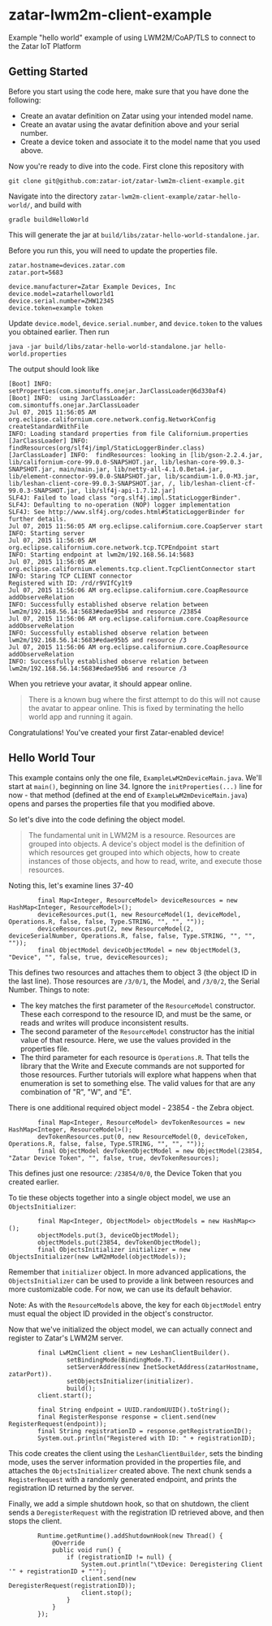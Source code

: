 # zatar-lwm2m-client-example
Example "hello world" example of using LWM2M/CoAP/TLS to connect to the Zatar IoT Platform

## Getting Started
Before you start using the code here, make sure that you have done the following:
* Create an avatar definition on Zatar using your intended model name.
* Create an avatar using the avatar definition above and your serial number.
* Create a device token and associate it to the model name that you used above.

Now you're ready to dive into the code. First clone this repository with

```
git clone git@github.com:zatar-iot/zatar-lwm2m-client-example.git
```

Navigate into the directory ```zatar-lwm2m-client-example/zatar-hello-world/```, and build with

```
gradle buildHelloWorld
```

This will generate the jar at ```build/libs/zatar-hello-world-standalone.jar```.

Before you run this, you will need to update the properties file.
```
zatar.hostname=devices.zatar.com
zatar.port=5683

device.manufacturer=Zatar Example Devices, Inc
device.model=zatarhelloworld1
device.serial.number=ZHW12345
device.token=example token
```

Update ```device.model```, ```device.serial.number```, and ```device.token``` to the values you obtained earlier. Then run
```
java -jar build/libs/zatar-hello-world-standalone.jar hello-world.properties
```

The output should look like
```
[Boot] INFO:  setProperties(com.simontuffs.onejar.JarClassLoader@6d330af4)
[Boot] INFO:  using JarClassLoader: com.simontuffs.onejar.JarClassLoader
Jul 07, 2015 11:56:05 AM org.eclipse.californium.core.network.config.NetworkConfig createStandardWithFile
INFO: Loading standard properties from file Californium.properties
[JarClassLoader] INFO:  findResources(org/slf4j/impl/StaticLoggerBinder.class)
[JarClassLoader] INFO:  findResources: looking in [lib/gson-2.2.4.jar, lib/californium-core-99.0.0-SNAPSHOT.jar, lib/leshan-core-99.0.3-SNAPSHOT.jar, main/main.jar, lib/netty-all-4.1.0.Beta4.jar, lib/element-connector-99.0.0-SNAPSHOT.jar, lib/scandium-1.0.0-M3.jar, lib/leshan-client-core-99.0.3-SNAPSHOT.jar, /, lib/leshan-client-cf-99.0.3-SNAPSHOT.jar, lib/slf4j-api-1.7.12.jar]
SLF4J: Failed to load class "org.slf4j.impl.StaticLoggerBinder".
SLF4J: Defaulting to no-operation (NOP) logger implementation
SLF4J: See http://www.slf4j.org/codes.html#StaticLoggerBinder for further details.
Jul 07, 2015 11:56:05 AM org.eclipse.californium.core.CoapServer start
INFO: Starting server
Jul 07, 2015 11:56:05 AM org.eclipse.californium.core.network.tcp.TCPEndpoint start
INFO: Starting endpoint at lwm2m/192.168.56.14:5683
Jul 07, 2015 11:56:05 AM org.eclipse.californium.elements.tcp.client.TcpClientConnector start
INFO: Staring TCP CLIENT connector
Registered with ID: /rd/r9VIfCy1t9
Jul 07, 2015 11:56:06 AM org.eclipse.californium.core.CoapResource addObserveRelation
INFO: Successfully established observe relation between lwm2m/192.168.56.14:5683#edae95b4 and resource /23854
Jul 07, 2015 11:56:06 AM org.eclipse.californium.core.CoapResource addObserveRelation
INFO: Successfully established observe relation between lwm2m/192.168.56.14:5683#edae95b5 and resource /3
Jul 07, 2015 11:56:06 AM org.eclipse.californium.core.CoapResource addObserveRelation
INFO: Successfully established observe relation between lwm2m/192.168.56.14:5683#edae95b6 and resource /3
```

When you retrieve your avatar, it should appear online.

> There is a known bug where the first attempt to do this will not cause the avatar to appear online. This is fixed by terminating the hello world app and running it again.

Congratulations! You've created your first Zatar-enabled device!

## Hello World Tour

This example contains only the one file, ```ExampleLwM2mDeviceMain.java```. We'll start at ```main()```, beginning on line 34. Ignore the ```initProperties(...)``` line for now - that method (defined at the end of ```ExampleLwM2mDeviceMain.java```) opens and parses the properties file that you modified above.

So let's dive into the code defining the object model.

> The fundamental unit in LWM2M is a resource. Resources are grouped into objects. A device's object model is the definition of which resources get grouped into which objects, how to create instances of those objects, and how to read, write, and execute those resources.

Noting this, let's examine lines 37-40
```
		final Map<Integer, ResourceModel> deviceResources = new HashMap<Integer, ResourceModel>();
		deviceResources.put(1, new ResourceModel(1, deviceModel, Operations.R, false, false, Type.STRING, "", "", ""));
		deviceResources.put(2, new ResourceModel(2, deviceSerialNumber, Operations.R, false, false, Type.STRING, "", "", ""));
		final ObjectModel deviceObjectModel = new ObjectModel(3, "Device", "", false, true, deviceResources);
```

This defines two resources and attaches them to object 3 (the object ID in the last line). Those resources are ```/3/0/1```, the Model, and ```/3/0/2```, the Serial Number. Things to note:
* The key matches the first parameter of the ```ResourceModel``` constructor. These each correspond to the resource ID, and must be the same, or reads and writes will produce inconsistent results.
* The second parameter of the ```ResourceModel``` constructor has the initial value of that resource. Here, we use the values provided in the properties file.
* The third parameter for each resource is ```Operations.R```. That tells the library that the Write and Execute commands are not supported for those resources. Further tutorials will explore what happens when that enumeration is set to something else. The valid values for that are any combination of "R", "W", and "E".

There is one additional required object model - 23854 - the Zebra object.
```
		final Map<Integer, ResourceModel> devTokenResources = new HashMap<Integer, ResourceModel>();
		devTokenResources.put(0, new ResourceModel(0, deviceToken, Operations.R, false, false, Type.STRING, "", "", ""));
		final ObjectModel devTokenObjectModel = new ObjectModel(23854, "Zatar Device Token", "", false, true, devTokenResources);
```

This defines just one resource: ```/23854/0/0```, the Device Token that you created earlier.

To tie these objects together into a single object model, we use an ```ObjectsInitializer```:
```
		final Map<Integer, ObjectModel> objectModels = new HashMap<>();
		objectModels.put(3, deviceObjectModel);
		objectModels.put(23854, devTokenObjectModel);
		final ObjectsInitializer initializer = new ObjectsInitializer(new LwM2mModel(objectModels));
```

Remember that ```initializer``` object. In more advanced applications, the ```ObjectsInitializer``` can be used to provide a link between resources and more customizable code. For now, we can use its default behavior.

Note: As with the ```ResourceModel```s above, the key for each ```ObjectModel``` entry must equal the object ID provided in the object's constructor.

Now that we've initialized the object model, we can actually connect and register to Zatar's LWM2M server.
```
		final LwM2mClient client = new LeshanClientBuilder().
				setBindingMode(BindingMode.T).
				setServerAddress(new InetSocketAddress(zatarHostname, zatarPort)).
				setObjectsInitializer(initializer).
				build();
		client.start();

		final String endpoint = UUID.randomUUID().toString();
		final RegisterResponse response = client.send(new RegisterRequest(endpoint));
		final String registrationID = response.getRegistrationID();
		System.out.println("Registered with ID: " + registrationID);
```

This code creates the client using the ```LeshanClientBuilder```, sets the binding mode, uses the server information provided in the properties file, and attaches the ```ObjectsInitializer``` created above. The next chunk sends a ```RegisterRequest``` with a randomly generated endpoint, and prints the registration ID returned by the server.

Finally, we add a simple shutdown hook, so that on shutdown, the client sends a ```DeregisterRequest``` with the registration ID retrieved above, and then stops the client.
```
		Runtime.getRuntime().addShutdownHook(new Thread() {
			@Override
			public void run() {
				if (registrationID != null) {
					System.out.println("\tDevice: Deregistering Client '" + registrationID + "'");
					client.send(new DeregisterRequest(registrationID));
					client.stop();
				}
			}
		});
```
